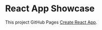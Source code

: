 # React App Showcase

This project GitHub Pages [Create React App](https://github.com/facebook/create-react-app).
